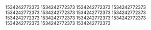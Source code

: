 1534242772373
1534242772373
1534242772373
1534242772373
1534242772373
1534242772373
1534242772373
1534242772373
1534242772373
1534242772373
1534242772373
1534242772373
1534242772373
1534242772373
1534242772373